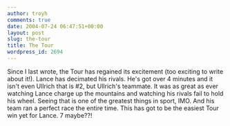 ```yaml
---
author: troyh
comments: true
date: 2004-07-24 06:47:51+00:00
layout: post
slug: the-tour
title: The Tour
wordpress_id: 2694
---
```


Since I last wrote, the Tour has regained its excitement (too exciting to write about it!). Lance has decimated his rivals. He's got over 4 minutes and it isn't even Ullrich that is #2, but Ullrich's teammate. It was as great as ever watching Lance charge up the mountains and watching his rivals fail to hold his wheel. Seeing that is one of the greatest things in sport, IMO. And his team ran a perfect race the entire time. This has got to be the easiest Tour win yet for Lance. 7 maybe??!
